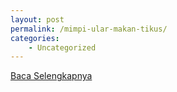 ```yaml
---
layout: post
permalink: /mimpi-ular-makan-tikus/
categories:
    - Uncategorized
---
```


[Baca Selengkapnya](/01)